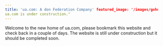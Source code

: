 ```yaml
---
title: 'ua.com: A don Federation Company' featured_image: '/images/gohugo-default-sample-hero-image.jpg' description: "
ua.com is under construction."
---
```


Welcome to the new home of ua.com, please bookmark this website and check back in a couple of days. The website is still
under construction but it should be completed soon.
